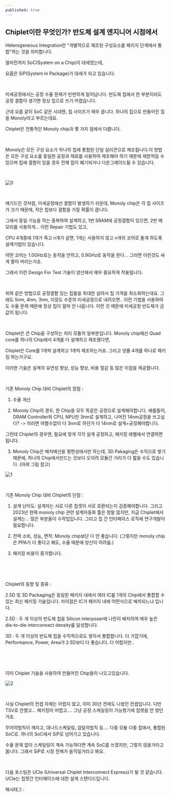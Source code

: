 ```yaml
---
published: true
---
```

## Chiplet이란 무엇인가? 반도체 설계 엔지니어 시점에서

Heterogeneous Integration란 "개별적으로 제조된 구성요소를 패키지 단계에서 통합"하는 것을 의미합니다.

얼마전까지 SoC(System on a Chip)이 대세였는데,

요즘은 SiP(System in Package)가 대세가 되고 있습니다.

​

미세공정에서는 공정 수율 문제가 빈번하게 일어납니다. 반도체 칩에서 한 부분이라도 공정 결함이 생기면 정상 칩으로 쓰기 어렵습니다.

근데 요즘 같이 SoC 같은 시대엔, 칩 사이즈가 매우 큽니다. 하나의 칩으로 만들어진 칩을 Monoly라고 부르는데요.

Chiplet은 전통적인 Monoly chip과 몇 가지 점에서 다릅니다.

​

Monoly은 모든 구성 요소가 하나의 칩에 통합된 단일 실리콘으로 제조됩니다.이 방법은 모든 구성 요소를 동일한 공정과 재료를 사용하여 제조해야 하기 때문에 제한적일 수 있으며 칩에 결함이 있을 경우 전체 칩이 폐기되거나 다운그레이드될 수 있습니다.

​

![0](/asset/img/223138675023/0.png)

​

얘기드린 것처럼, 미세공정에선 결함이 발생하기 쉬운데, Monoly chip은 각 칩 사이즈가 크기 때문에, 작은 칩보다 결함을 가질 확률이 큽니다.

그래서 동일 기능을 하는 중복하여 설계하고, 1번 SRAM에 공정결함이 있으면, 2번 메모리를 사용하게... 이런 Repair 기법도 있고,

CPU 4개중에 1개가 죽고 n개가 살면, 1개는 사용하지 않고 n개의 코어로 돌게 하도록 설계기법이 있습니다.

어떤 코어는 1.0GHz로는 동작을 안하고, 0.9GHz로 동작을 한다... 그러면 이런것도 싸게 팔아 버리는거죠.

그래서 이런 Design For Test 기술이 양산에서 매우 중요하게 작용됩니다.

​

위와 같은 방법으로 공정결함 있는 칩들을 최대한 살려서 칩 가격을 최소화하는데요. 그래도 5nm, 4nm, 3nm, 이정도 수준의 미세공정으로 내려오면.. 이런 기법을 사용하여도 수율 문제 때문에 정상 칩이 얼마 안 나옵니다. 이런 것 때문에 미세공정 반도체가 금 값이 됩니다.

​

Chiplet은 큰 Chip을 구성하는 처리 모듈의 일부분입니다. Monoly chip에선 Quad core를 하나의 Chip에서 4개를 다 설계하고 제조했다면,

Chiplet은 Core를 1개씩 설계하고 1개씩 제조하는거죠. 그리고 양품 4개를 하나로 패키징 하는거구요.

이러한 기술은 설계의 유연성 향상, 성능 향상, 비용 절감 등 많은 이점을 제공합니다.

​

기존 Monoly Chip 대비 Chiplet의 장점 : 

1. 수율 개선

2. Monoly Chip의 경우, 한 Chip을 모두 똑같은 공정으로 설계해야합니다. 예를들어, DRAM Controller와 CPU, NPU만 3nm로 설계하고, 나머진 14nm공정을 쓰고싶다? -> 이러면 어쩔수없이 다 3nm로 하던가 다 14nm로 설계+공정해야합니다.

그런데 Chiplet의 경우엔, 필요에 맞게 각각 설계 공정하고, 패키징 레벨에서 연결하면 됩니다.

3. Monoly Chip은 배치배선을 평면상에서만 하는데, 3D Pakaging은 수직으로 쌓기 때문에, 하나의 Chip에서만드는 것보다 오히려 모듈간 거리가  더 짧을 수도 있습니다. (아래 그림 참고)

![1](/asset/img/223138675023/1.png)

​

기존 Monoly Chip 대비 Chiplet의 단점 : 

1. 설계 난이도: 설계자는 서로 다른 칩셋이 서로 호환되는지 검증해야합니다. 그리고 2023년 현재 monoly chip 관련 설계자동화 툴은 정말 많지만, 지금 Chiplet에서 설계는... 많은 부분들이 수작업입니다. 그리고 칩 간 인터페이스 로직에 연구개발이 필요합니다.

2. 전력 소비, 성능, 면적: Monoly chip보단 다 안 좋습니다. (그렇지만 monoly chip은 PPA가 더 좋다고 해도, 수율 때문에 양산이 어려움.)

3. 패키징 비용이 증가합니다.

​

​

Chiplet의 동향 및 종류 : 

2.5D 및 3D Packaging은 동일한 패키지 내에서 여러 IC를 1개의 Chip에서 통합할 수 있는 최신 패키징 기술입니다. 차이점은 IC가 패키지 내에 어떤식으로 배치되느냐 입니다.

2.5D : 두 개 이상의 반도체 칩을 Silicon interposer에 나란히 배치하여 매우 높은 die-to-die interconnect density를 달성합니다. 

3D : 두 개 이상의 반도체 칩을 수직적으로도 쌓아서 통합합니다. 더 가깝기에, Performance, Power, Area가 2.5D보다 더 좋습니다. 더 어렵지만..

​

​

이미 Chiplet 기술을 사용하여 만들어진 Chip들이 나오고있습니다.

![2](/asset/img/223138675023/2.png)

​

사실 Chiplet의 컨셉 자체는 어렵지 않고, 이미 30년 전에도 나왔던 컨셉입니다. 다만 TSV로 안했고... 패키징이 어렵고.... 그냥 공정 스케일링이 가능했기에 칩렛을 안 썼던거죠.

무어의법칙이 깨지고, 데나드스케일링, 암달의법칙 등.... 다중 모듈 다중 칩에서, 통합된 SoC로. 하나의 SoC에서 SiP로 넘어가고 있습니다.

수율 문제 없이 스케일링이 계속 가능하다면 계속 SoC를 쓰겠지만, 그렇지 않을거라고 봅니다. 그래서 SiP로 시장 전체가 움직일거라고 봐요.

​

다음 포스팅은 UCIe (Universal Chiplet Interconnect Express)가 될 것 같습니다. UCIe는 칩렛간 인터페이스에 대한 설계 스탠다드입니다.

 해시태그 : 